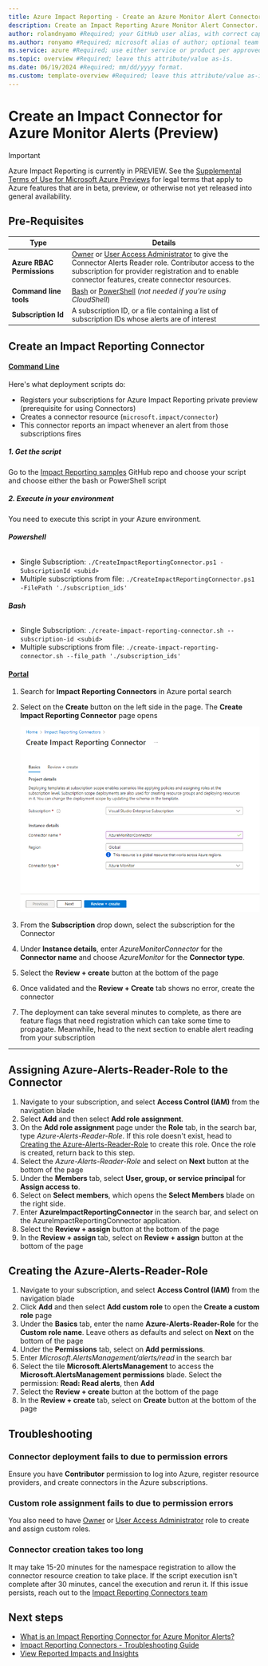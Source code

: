 ```yaml
---
title: Azure Impact Reporting - Create an Azure Monitor Alert Connector #Required; page title is displayed in search results. Include the brand.
description: Create an Impact Reporting Azure Monitor Alert Connector. #Required; article description that is displayed in search results. 
author: rolandnyamo #Required; your GitHub user alias, with correct capitalization.
ms.author: ronyamo #Required; microsoft alias of author; optional team alias.
ms.service: azure #Required; use either service or product per approved list. 
ms.topic: overview #Required; leave this attribute/value as-is.
ms.date: 06/19/2024 #Required; mm/dd/yyyy format.
ms.custom: template-overview #Required; leave this attribute/value as-is.
---
```


# Create an Impact Connector for Azure Monitor Alerts (Preview)
> [!IMPORTANT]
> Azure Impact Reporting is currently in PREVIEW. See the [Supplemental Terms of Use for Microsoft Azure Previews](https://azure.microsoft.com/support/legal/preview-supplemental-terms/) for legal terms that apply to Azure features that are in beta, preview, or otherwise not yet released into general availability.

## Pre-Requisites
| Type     | Details      |
| ------------- | ------------- |
| **Azure RBAC Permissions** | [Owner](/azure/role-based-access-control/built-in-roles#owner) or [User Access Administrator](/azure/role-based-access-control/built-in-roles#user-access-administrator) to give the Connector Alerts Reader role. Contributor access to the subscription for provider registration and to enable connector features, create connector resources. |
| **Command line tools** | [Bash](/cli/azure) or [PowerShell](/powershell/azure) (*not needed if you're using CloudShell*)|
| **Subscription Id**| A subscription ID, or a file containing a list of subscription IDs  whose alerts are of interest|

## Create an Impact Reporting Connector
#### [Command Line](#tab/cli/)

Here's what deployment scripts do:
* Registers your subscriptions for Azure Impact Reporting private preview (prerequisite for using Connectors)
* Creates a connector resource (`microsoft.impact/connector`)
* This connector reports an impact whenever an alert from those subscriptions fires

##### 1. **Get the script**
Go to the [Impact Reporting samples](https://github.com/Azure/impact-reporting-samples/tree/main/Onboarding/Connector/Scripts) GitHub repo and choose your script and choose either the bash or PowerShell script
##### 2. **Execute in your environment**
You need to execute this script in your Azure environment.

###### **Powershell**
* Single Subscription: `./CreateImpactReportingConnector.ps1 -SubscriptionId <subid>`
* Multiple subscriptions from file: `./CreateImpactReportingConnector.ps1 -FilePath './subscription_ids'`

###### **Bash**
* Single Subscription: `./create-impact-reporting-connector.sh --subscription-id <subid>`
* Multiple subscriptions from file: `./create-impact-reporting-connector.sh --file_path './subscription_ids'`

#### [Portal](#tab/portal/)

1. Search for **Impact Reporting Connectors** in Azure portal search
2. Select on the **Create** button on the left side in the page. The **Create Impact Reporting Connector** page opens

    ![Screenshot of the create impact reporting connector page](images/create-connector.png)

3. From the **Subscription** drop down, select the subscription for the Connector
4. Under **Instance details**, enter *AzureMonitorConnector* for the **Connector name** and choose *AzureMonitor* for the **Connector type**.
5. Select the **Review + create** button at the bottom of the page
6. Once validated and the **Review + Create** tab shows no error, create the connector
7. The deployment can take several minutes to complete, as there are feature flags that need registration which can take some time to propagate. Meanwhile, head to the next section to enable alert reading from your subscription

---

## Assigning Azure-Alerts-Reader-Role to the Connector

1. Navigate to your subscription, and select **Access Control (IAM)** from the navigation blade
2. Select **Add** and then select **Add role assignment**.
3. On the **Add role assignment** page under the **Role** tab, in the search bar, type *Azure-Alerts-Reader-Role*. If this role doesn't exist, head to [Creating the Azure-Alerts-Reader-Role](#creating-the-azure-alerts-reader-role) to create this role. Once the role is created, return back to this step.
4. Select the *Azure-Alerts-Reader-Role* and select on **Next** button at the bottom of the page
5. Under the **Members** tab, select **User, group, or service principal** for **Assign access to**.
6. Select on **Select members**, which opens the **Select Members** blade on the right side.
7. Enter **AzureImpactReportingConnector** in the search bar, and select on the AzureImpactReportingConnector application. 
8. Select the **Review + assign** button at the bottom of the page
9. In the **Review + assign** tab, select on **Review + assign** button at the bottom of the page

## Creating the Azure-Alerts-Reader-Role
1. Navigate to your subscription, and select **Access Control (IAM)** from the navigation blade
2. Click **Add** and then select **Add custom role** to open the **Create a custom role** page
3. Under the **Basics** tab, enter the name **Azure-Alerts-Reader-Role** for the **Custom role name**. Leave others as defaults and select on **Next** on the bottom of the page
4. Under the **Permissions** tab, select on **Add permissions**.
5. Enter *Microsoft.AlertsManagement/alerts/read* in the search bar
6. Select the tile **Microsoft.AlertsManagement** to access the **Microsoft.AlertsManagement permissions** blade. Select the permission: **Read: Read alerts**, then **Add**
7. Select the **Review + create** button at the bottom of the page
8. In the **Review + create** tab, select on **Create** button at the bottom of the page

## Troubleshooting

### Connector deployment fails to due to permission errors

Ensure you have **Contributor** permission to log into Azure, register resource providers, and create connectors in the Azure subscriptions.

### Custom role assignment fails to due to permission errors

You also need to have [Owner](/azure/role-based-access-control/built-in-roles#owner) or [User Access Administrator](/azure/role-based-access-control/built-in-roles#user-access-administrator) role to create and assign custom roles.

### Connector creation takes too long

It may take 15-20 minutes for the namespace registration to allow the connector resource creation to take place. 
If the script execution isn't complete after 30 minutes, cancel the execution and rerun it. If this issue persists, reach out to the [Impact Reporting Connectors team](mailto:impactrp-preview@microsoft.com)

## Next steps
* [What is an Impact Reporting Connector for Azure Monitor Alerts?](azure-monitor-connector.md)
* [Impact Reporting Connectors - Troubleshooting Guide](connectors-troubleshooting-guide.md)
* [View Reported Impacts and Insights](view-impact-insights.md)
